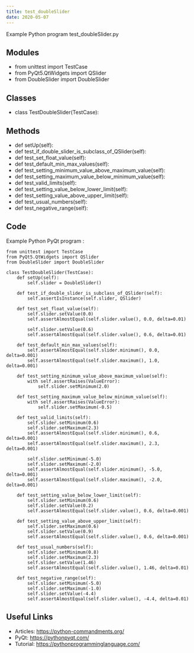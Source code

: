 ```yaml
---
title: test_doubleSlider
date: 2020-05-07
---
```

Example Python program test_doubleSlider.py

## Modules

* from unittest import TestCase
* from PyQt5.QtWidgets import QSlider
* from DoubleSlider import DoubleSlider

## Classes

* class TestDoubleSlider(TestCase):

## Methods

* def setUp(self):
* def test_if_double_slider_is_subclass_of_QSlider(self):
* def test_set_float_value(self):
* def test_default_min_max_values(self):
* def test_setting_minimum_value_above_maximum_value(self):
* def test_setting_maximum_value_below_minimum_value(self):
* def test_valid_limits(self):
* def test_setting_value_below_lower_limit(self):
* def test_setting_value_above_upper_limit(self):
* def test_usual_numbers(self):
* def test_negative_range(self):

## Code

Example Python PyQt program :

    from unittest import TestCase
    from PyQt5.QtWidgets import QSlider
    from DoubleSlider import DoubleSlider
    
    class TestDoubleSlider(TestCase):
        def setUp(self):
            self.slider = DoubleSlider()
    
        def test_if_double_slider_is_subclass_of_QSlider(self):
            self.assertIsInstance(self.slider, QSlider)
    
        def test_set_float_value(self):
            self.slider.setValue(0.0)
            self.assertAlmostEqual(self.slider.value(), 0.0, delta=0.01)
    
            self.slider.setValue(0.6)
            self.assertAlmostEqual(self.slider.value(), 0.6, delta=0.01)
    
        def test_default_min_max_values(self):
            self.assertAlmostEqual(self.slider.minimum(), 0.0, delta=0.001)
            self.assertAlmostEqual(self.slider.maximum(), 1.0, delta=0.001)
    
        def test_setting_minimum_value_above_maximum_value(self):
            with self.assertRaises(ValueError):
                self.slider.setMinimum(2.0)
    
        def test_setting_maximum_value_below_minimum_value(self):
            with self.assertRaises(ValueError):
                self.slider.setMaximum(-0.5)
    
        def test_valid_limits(self):
            self.slider.setMinimum(0.6)
            self.slider.setMaximum(2.3)
            self.assertAlmostEqual(self.slider.minimum(), 0.6, delta=0.001)
            self.assertAlmostEqual(self.slider.maximum(), 2.3, delta=0.001)
    
            self.slider.setMinimum(-5.0)
            self.slider.setMaximum(-2.0)
            self.assertAlmostEqual(self.slider.minimum(), -5.0, delta=0.001)
            self.assertAlmostEqual(self.slider.maximum(), -2.0, delta=0.001)
    
        def test_setting_value_below_lower_limit(self):
            self.slider.setMinimum(0.6)
            self.slider.setValue(0.2)
            self.assertAlmostEqual(self.slider.value(), 0.6, delta=0.001)
    
        def test_setting_value_above_upper_limit(self):
            self.slider.setMaximum(0.6)
            self.slider.setValue(0.9)
            self.assertAlmostEqual(self.slider.value(), 0.6, delta=0.001)
    
        def test_usual_numbers(self):
            self.slider.setMinimum(0.8)
            self.slider.setMaximum(2.3)
            self.slider.setValue(1.46)
            self.assertAlmostEqual(self.slider.value(), 1.46, delta=0.01)
    
        def test_negative_range(self):
            self.slider.setMinimum(-5.0)
            self.slider.setMaximum(-1.0)
            self.slider.setValue(-4.4)
            self.assertAlmostEqual(self.slider.value(), -4.4, delta=0.01)
    
    

## Useful Links

- Articles: https://python-commandments.org/
- PyQt: https://pythonpyqt.com/
- Tutorial: https://pythonprogramminglanguage.com/
